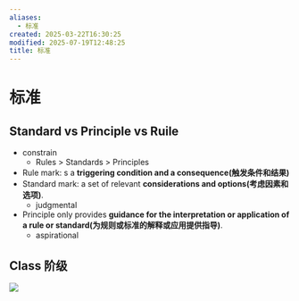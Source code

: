 ```yaml
---
aliases:
  - 标准
created: 2025-03-22T16:30:25
modified: 2025-07-19T12:48:25
title: 标准
---
```


# 标准

## Standard vs Principle vs Ruile

- constrain
    - Rules > Standards > Principles
- Rule mark: s a **triggering condition and a consequence(触发条件和结果)**
- Standard mark: a set of relevant **considerations and options(考虑因素和选项)**.
    - judgmental
- Principle only provides **guidance for the interpretation or application of a rule or standard(为规则或标准的解释或应用提供指导)**.
	- aspirational

## Class 阶级

![](https://raw.githack.com/bGZo/assets/dev/2025/202507191248141.png)
